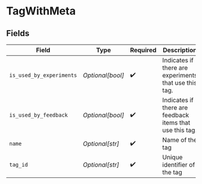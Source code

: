 # TagWithMeta


## Fields

| Field                                                    | Type                                                     | Required                                                 | Description                                              |
| -------------------------------------------------------- | -------------------------------------------------------- | -------------------------------------------------------- | -------------------------------------------------------- |
| `is_used_by_experiments`                                 | *Optional[bool]*                                         | :heavy_check_mark:                                       | Indicates if there are experiments that use this tag.    |
| `is_used_by_feedback`                                    | *Optional[bool]*                                         | :heavy_check_mark:                                       | Indicates if there are feedback items that use this tag. |
| `name`                                                   | *Optional[str]*                                          | :heavy_check_mark:                                       | Name of the tag                                          |
| `tag_id`                                                 | *Optional[str]*                                          | :heavy_check_mark:                                       | Unique identifier of the tag                             |
